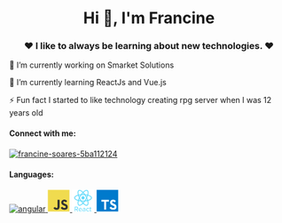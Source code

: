 <h1 align="center">Hi 👋, I'm Francine</h1>
<h3 align="center">❤️ I like to always be learning about new technologies. ❤️</h3>

<p> 🔭 I’m currently working on Smarket Solutions</p>
<p> 🌱 I’m currently learning ReactJs and Vue.js</p>
<p> ⚡ Fun fact I started to like technology creating rpg server when I was 12 years old</p>

<h4 align="left">Connect with me:</h4>
<p align="left">
<a href="https://linkedin.com/in/francine-soares-5ba112124" target="blank"><img align="center" src="https://raw.githubusercontent.com/rahuldkjain/github-profile-readme-generator/master/src/images/icons/Social/linked-in-alt.svg" alt="francine-soares-5ba112124" height="30" width="40" /></a>
</p>

<h4 align="left">Languages:</h4>
<p align="left"> <a href="https://angular.io" target="_blank" rel="noreferrer"> <img src="https://angular.io/assets/images/logos/angular/angular.svg" alt="angular" width="40" height="40"/> </a> <a href="https://developer.mozilla.org/en-US/docs/Web/JavaScript" target="_blank" rel="noreferrer"> <img src="https://raw.githubusercontent.com/devicons/devicon/master/icons/javascript/javascript-original.svg" alt="javascript" width="40" height="40"/> </a> <a href="https://reactjs.org/" target="_blank" rel="noreferrer"> <img src="https://raw.githubusercontent.com/devicons/devicon/master/icons/react/react-original-wordmark.svg" alt="react" width="40" height="40"/> </a> <a href="https://www.typescriptlang.org/" target="_blank" rel="noreferrer"> <img src="https://raw.githubusercontent.com/devicons/devicon/master/icons/typescript/typescript-original.svg" alt="typescript" width="40" height="40"/> </a> </p>
